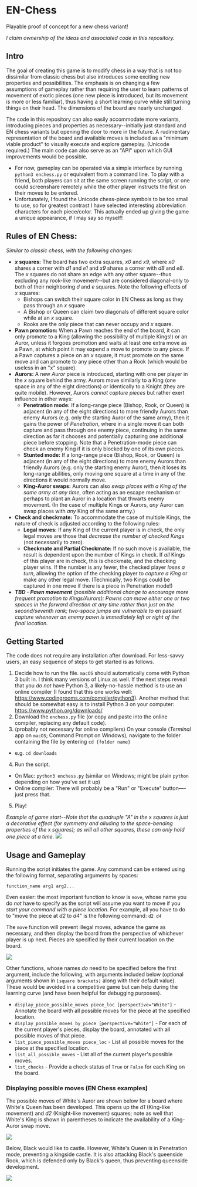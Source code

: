 # EN-Chess
Playable proof of concept for a new chess variant!

_I claim ownership of the ideas and associated code in this repository._

## Intro
The goal of creating this game is to modify chess in a way that is not too dissimilar from classic chess but also introduces some exciting new properties and possibilities. The emphasis is on changing a few assumptions of gameplay rather than requiring the user to learn patterns of movement of exotic pieces (one new piece is introduced, but its movement is more or less familiar), thus having a short learning curve while still turning things on their head. The dimensions of the board are nearly unchanged.

The code in this repository can also easily accommodate more variants, introducing pieces and properties as necessary--initially just standard and EN chess variants but opening the door to more in the future. A rudimentary representation of the board and available moves is included as a "minimum viable product" to visually execute and explore gameplay. (Unicode required.) The main code can also serve as an "API" upon which GUI improvements would be possible.
  * For now, gameplay can be operated via a simple interface by running `python3 enchess.py` or equivalent from a command line. To play with a friend, both players can sit at the same screen running the script, or one could screenshare remotely while the other player instructs the first on their moves to be entered.
  * Unfortunately, I found the Unicode chess-piece symbols to be too small to use, so for greatest contrast I have selected interesting abbreviation characters for each piece/color. This actually ended up giving the game a unique appearance, if I may say so myself!

## Rules of EN Chess:
_Similar to classic chess, with the following changes:_
* **_x_ squares:** The board has two extra squares, _x0_ and _x9_, where _x0_ shares a corner with _d1_ and _e1_ and _x9_ shares a corner with _d8_ and _e8_. The _x_ squares do not share an edge with any other square--thus excluding any rook-like movement--but are considered diagonal-only to both of their neighboring _d_ and _e_ squares. Note the following effects of _x_ squares:
  * Bishops can switch their square color in EN Chess as long as they pass through an _x_ square
  * A Bishop or Queen can claim two diagonals of different square color while at an _x_ square.
  * Rooks are the only piece that can never occupy and _x_ square.
* **Pawn promotion:** When a Pawn reaches the end of the board, it can only promote to a King (allowing the possibility of multiple Kings!) or an Auror, unless it forgoes promotion and waits at least one extra move as a Pawn, at which point it may expend a move to promote to any piece. If a Pawn captures a piece on an _x_ square, it must promote on the same move and can promote to any piece other than a Rook (which would be useless in an "x" square).
* **Aurors:** A new _Auror_ piece is introduced, starting with one per player in the _x_ square behind the army. Aurors move similarly to a King (one space in any of the eight directions) or identically to a Knight (they are quite mobile). However, Aurors _cannot capture pieces_ but rather exert influence in other ways:
  * **Penetration mode:** If a long-range piece (Bishop, Rook, or Queen) is adjacent (in any of the eight directions) to more friendly Aurors than enemy Aurors (e.g. only the starting Auror of the same army), then it gains the power of _Penetration_, where in a single move it can both capture and pass through one enemy piece, continuing in the same direction as far it chooses and potentially capturing one additional piece before stopping. Note that a Penetration-mode piece can check an enemy King if it is only blocked by one of its own pieces.
  * **Stunted mode:** If a long-range piece (Bishop, Rook, or Queen) is adjacent (in any of the eight directions) to more enemy Aurors than friendly Aurors (e.g. only the starting enemy Auror), then it loses its long-range abilities, only moving one square at a time in any of the directions it would normally move.
  * **King-Auror swaps:** Aurors can also _swap places with a King of the same army at any time_, often acting as an escape mechanism or perhaps to plant an Auror in a location that thwarts enemy movement. (In the case of multiple Kings or Aurors, _any_ Auror can swap places with _any_ King of the same army.)
* **Check and checkmate:** To accommodate the case of multiple Kings, the nature of check is adjusted according to the following rules:
  * **Legal moves:** If any King of the current player is in check, the only legal moves are those that _decrease the number of checked Kings_ (not necessarily to zero).
  * **Checkmate and Partial Checkmate:** If no such move is available, the result is dependent upon the number of Kings in check. If _all_ Kings of this player are in check, this is checkmate, and the checking player wins. If the number is any fewer, the checked player _loses a turn_, allowing the option of the checking player to _capture a King_ or make any other legal move. (Technically, two Kings could be captured in one move if there is a piece in Penetration mode!)
* _**TBD - Pawn movement** (possible additional change to encourage more frequent promotion to Kings/Aurors): Pawns can move either one or two spaces in the forward direction at any time rather than just on the second/seventh rank; two-space jumps are vulnerable to_ en passant _capture whenever an enemy pawn is immediately left or right of the final location._

## Getting Started
The code does not require any installation after download. For less-savvy users, an easy sequence of steps to get started is as follows.

1. Decide how to run the file. `macOS` should automatically come with Python 3 built in. I think many versions of Linux as well. If the next steps reveal that you _do not_ have Python 3, a likely-no-hassle method is to use an online compiler (I found that this one works well: https://www.codingrooms.com/compiler/python3). Another method that should be somewhat easy is to install Python 3 on your computer: https://www.python.org/downloads/
2. Download the `enchess.py` file (or copy and paste into the online compiler, replacing any default code).
3. (probably not necessary for online compilers) On your console (_Terminal_ app on `macOS`; Command Prompt on Windows), navigate to the folder containing the file by entering `cd {folder name}`
  * e.g. `cd downloads`
4. Run the script.
  * On Mac: `python3 enchess.py` (similar on Windows; might be plain `python` depending on how you've set it up)
  * Online compiler: There will probably be a "Run" or "Execute" button—-just press that.
5. Play!

_Example of game start--Note that the quadruple "A" in the_ x _squares is just a decorative effect (for symmetry and alluding to the space-bending properties of the_ x _squares); as will all other squares, these can only hold one piece at a time._
![](en-chess-game-start.jpg)

## Usage and Gameplay
Running the script initiates the game. Any command can be entered using the following format, separating arguments by spaces:
```
function_name arg1 arg2...
```

Even easier: the most important function to know is `move`, whose name you do _not_ have to specify as the script will assume you want to move if you _start your command with a piece location_. For example, all you have to do to "move the piece at _d2_ to _d4_" is the following command: `d2 d4`

The `move` function will prevent illegal moves, advance the game as necessary, and then display the board from the perspective of whichever player is up next. Pieces are specified by their current location on the board.

![](en-chess-first-move.jpg)

Other functions, whose names _do_ need to be specified before the first argument, include the following, with arguments included below (optional arguments shown in `[square brackets]` along with their default value). These would be avoided in a competitive game but can help during the learning curve (and have been helpful for debugging purposes).
* `display_piece_possible_moves piece_loc [perspective="White"]` - Annotate the board with all possible moves for the piece at the specified location.
* `display_possible_moves_by_piece [perspective="White"]` - For each of the current player's pieces, display the board, annotated with all possible moves of that piece.
* `list_piece_possible_moves piece_loc` - List all possible moves for the piece at the specified location.
* `list_all_possible_moves` - List all of the current player's possible moves.
* `list_checks` - Provide a check status of `True` or `False` for each King on the board.

### Displaying possible moves (EN Chess examples)
The possible moves of White's Auror are shown below for a board where White's Queen has been developed. This opens up the _d1_ (King-like movement) and _d2_ (Knight-like movement) squares; note as well that White's King is shown in parentheses to indicate the availability of a King-Auror swap move.

![](en-chess-auror-possible-moves.jpg)

Below, Black would like to castle. However, White's Queen is in Penetration mode, preventing a kingside castle. It is also attacking Black's queenside Rook, which is defended only by Black's queen, thus preventing queenside development.

![](en-chess-queen-penetration.jpg)
